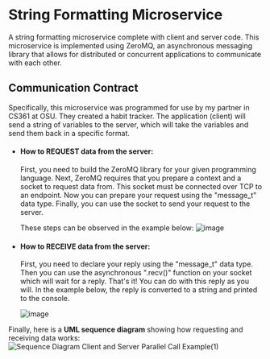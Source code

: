 # String Formatting Microservice
 A string formatting microservice complete with client and server code.
 This microservice is implemented using ZeroMQ, an asynchronous messaging library that allows for distributed or concurrent applications to communicate with each other.

## Communication Contract

 Specifically, this microservice was programmed for use by my partner in CS361 at OSU. 
 They created a habit tracker. The application (client) will send a string of variables to the server, which will take the variables and send them back in a specific format.
 
 - #### How to REQUEST data from the server: 
    First, you need to build the ZeroMQ library for your given programming language.
    Next, ZeroMQ requires that you prepare a context and a socket to request data from.
    This socket must be connected over TCP to an endpoint.
    Now you can prepare your request using the "message_t" data type.
    Finally, you can use the socket to send your request to the server.
    
    These steps can be observed in the example below:
    ![image](https://user-images.githubusercontent.com/68242504/180920790-6e519092-4711-4676-a847-d7468e04ab22.png)

    
 - #### How to RECEIVE data from the server:
    First, you need to declare your reply using the "message_t" data type.
    Then you can use the asynchronous ".recv()" function on your socket which will wait for a reply.
    That's it! You can do with this reply as you will. 
    In the example below, the reply is converted to a string and printed to the console.
    
    ![image](https://user-images.githubusercontent.com/68242504/180921163-0371266c-2924-4829-9253-5acbc21b949c.png)
    
    
    
 Finally, here is a **UML sequence diagram** showing how requesting and receiving data works:
 ![Sequence Diagram Client and Server Parallel Call Example(1)](https://user-images.githubusercontent.com/68242504/180923772-cf60c6f1-651d-4fc5-9a7c-b72033c635bb.jpg)
